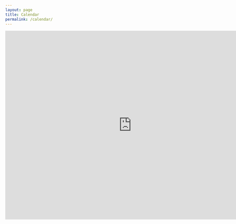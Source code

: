 ```yaml
---
layout: page
title: Calendar
permalink: /calendar/
---
```


<iframe src="https://calendar.google.com/calendar/embed?src=t4ahsie72a64hracnm3p333au0%40group.calendar.google.com&ctz=America/Denver" style="border: 0" width="800" height="600" frameborder="0" scrolling="no"></iframe>
